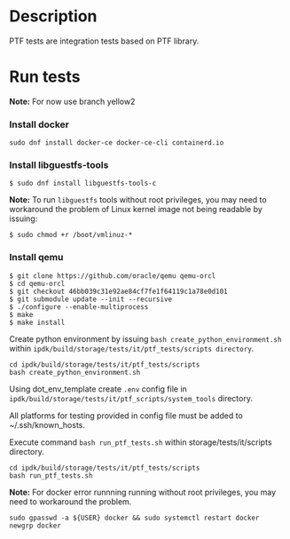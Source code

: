 # Description
PTF tests are integration tests based on PTF library.

# Run tests
**Note:** For now use branch yellow2

### Install docker
```
sudo dnf install docker-ce docker-ce-cli containerd.io
```

### Install libguestfs-tools
```
$ sudo dnf install libguestfs-tools-c
```

**Note:**
To run `libguestfs` tools without root privileges, you may need to workaround
the problem of
Linux kernel image not being readable by issuing:
```
$ sudo chmod +r /boot/vmlinuz-*
```

### Install qemu
```
$ git clone https://github.com/oracle/qemu qemu-orcl
$ cd qemu-orcl
$ git checkout 46bb039c31e92ae84cf7fe1f64119c1a78e0d101
$ git submodule update --init --recursive
$ ./configure --enable-multiprocess
$ make
$ make install
```

Create python environment by issuing `bash create_python_environment.sh` within `ipdk/build/storage/tests/it/ptf_tests/scripts directory`.
```
cd ipdk/build/storage/tests/it/ptf_tests/scripts
bash create_python_environment.sh
```

Using dot_env_template create `.env` config file in `ipdk/build/storage/tests/it/ptf_scripts/system_tools` directory.


All platforms for testing provided in config file must be added to ~/.ssh/known_hosts.


Execute command `bash run_ptf_tests.sh` within storage/tests/it/scripts directory.
```
cd ipdk/build/storage/tests/it/ptf_tests/scripts
bash run_ptf_tests.sh
```

**Note:**
For docker error runnning running without  root privileges, you may need to workaround the problem.
```
sudo gpasswd -a ${USER} docker && sudo systemctl restart docker
newgrp docker
```